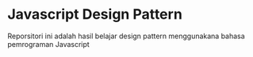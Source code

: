 # Javascript Design Pattern
Reporsitori ini adalah hasil belajar design pattern menggunakana bahasa pemrograman Javascript
